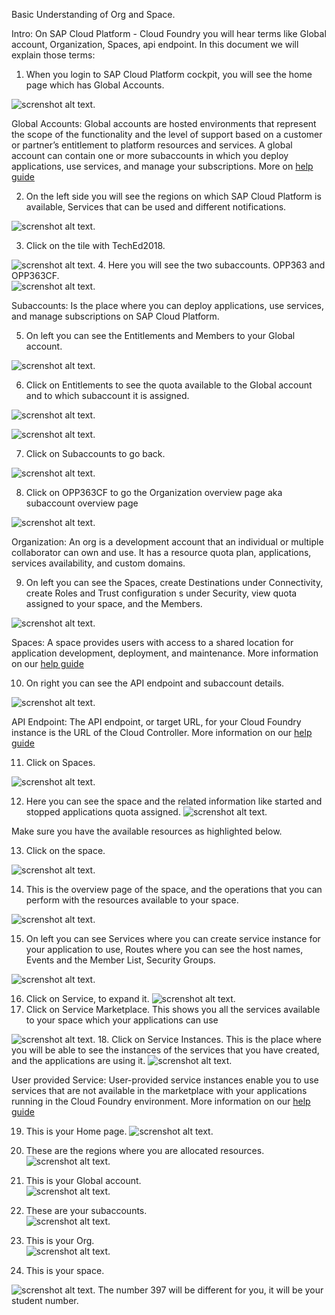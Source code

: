 Basic Understanding of Org and Space.

Intro: 
On SAP Cloud Platform - Cloud Foundry you will hear terms like Global account, Organization, Spaces, api endpoint. In this document we will explain those terms: 


1.	When you login to SAP Cloud Platform cockpit, you will see the home page which has Global Accounts. 

![screnshot alt text](images/globalaccts.jpg).

Global Accounts: Global accounts are hosted environments that represent the scope of the functionality and the level of support based on a customer or partner’s entitlement to platform resources and services. 
A global account can contain one or more subaccounts in which you deploy applications, use services, and manage your subscriptions. More on [help guide](https://help.sap.com/viewer/e275296cbb1e4d5886fa38a2a2c78c06/Cloud/en-US/c165d95ee700407eb181770901caec94.html?q=global%20accounts) 


2.	On the left side you will see the regions on which SAP Cloud Platform is available, Services that can be used and different notifications.  

![screnshot alt text](images/lefttab.jpg).

3.	Click on the tile with TechEd2018. 

![screnshot alt text](images/tilewithteched.jpg).
4.	Here you will see the two subaccounts. OPP363 and OPP363CF.  
![screnshot alt text](images/subacct.jpg).

Subaccounts: Is the place where you can deploy applications, use services, and manage subscriptions on SAP Cloud Platform.

5.	On left you can see the Entitlements and Members to your Global account.

![screnshot alt text](images/entitlementsmemeber.jpg).

6.	Click on Entitlements to see the quota available to the Global account and to which subaccount it is assigned. 

![screnshot alt text](images/clcikentitlement.jpg).

![screnshot alt text](images/autoscalingentitlement.jpg).

7.	Click on Subaccounts to go back.

![screnshot alt text](images/cforg.jpg).

8.	Click on OPP363CF to go the Organization overview page aka subaccount overview page 

![screnshot alt text](images/orgdetail.jpg).

Organization: An org is a development account that an individual or multiple collaborator can own and use. It has a resource quota plan, applications, services availability, and custom domains.  

9.	On left you can see the Spaces, create Destinations under Connectivity, create Roles and Trust configuration s under Security, view quota assigned to your space, and the Members. 

![screnshot alt text](images/securityandquota.jpg).

Spaces: A space provides users with access to a shared location for application development, deployment, and maintenance.  More information on our [help guide](https://help.sap.com/viewer/e275296cbb1e4d5886fa38a2a2c78c06/Cloud/en-US/8426b2c65ebe4b1fa3ad9e1e571a2f28.html) 

10.	On right you can see the API endpoint and subaccount details. 


![screnshot alt text](images/subacctdetail.jpg).


API Endpoint: The API endpoint, or target URL, for your Cloud Foundry instance is the URL of the Cloud Controller. More information on our [help guide](https://help.sap.com/viewer/65de2977205c403bbc107264b8eccf4b/Cloud/en-US/350356d1dc314d3199dca15bd2ab9b0e.html)

11.	Click on Spaces. 

![screnshot alt text](images/spaces.jpg).


12.	Here you can see the space and the related information like started and stopped applications quota assigned.
![screnshot alt text](images/checkquota.jpg).

Make sure you have the available resources as highlighted below. 

13.	Click on the space.  


![screnshot alt text](images/clcikspace.jpg).

14.	This is the overview page of the space, and the operations that you can perform with the resources available to your space. 

![screnshot alt text](images/resourcesoverview.jpg).

15.	On left you can see Services where you can create service instance for your application to use, Routes where you can see the host names, Events and the Member List, Security Groups. 

![screnshot alt text](images/securitygroups.jpg).

16.	Click on Service, to expand it. 
![screnshot alt text](images/clcickservices.jpg).
17.	Click on Service Marketplace. This shows you all the services available to your space which your applications can use 

![screnshot alt text](images/servicemarketplace.jpg).
18.	Click on Service Instances. This is the place where you will be able to see the instances of the services that you have created, and the applications are using it. 
![screnshot alt text](images/serviceinstance.jpg).

User provided Service: User-provided service instances enable you to use services that are not available in the marketplace with your applications running in the Cloud Foundry environment. More information on our [help guide](https://help.sap.com/viewer/65de2977205c403bbc107264b8eccf4b/Cloud/en-US/a44355e200b44b968d98ddaa42f07c3a.html?q=User-Provided%20Services) 

19.	This is your Home page. 
![screnshot alt text](images/home.jpg).

20.	These are the regions where you are allocated resources.  
![screnshot alt text](images/allregion.jpg).
21.	This is your Global account.  
![screnshot alt text](images/tech2018globalacct.jpg).

22.	These are your subaccounts.  
![screnshot alt text](images/opp363subacct.jpg).

23.	This is your Org.  
![screnshot alt text](images/opp363subCF.jpg).

24.	This is your space.  

![screnshot alt text](images/opp363space.jpg).
The number 397 will be different for you, it will be your student number.


